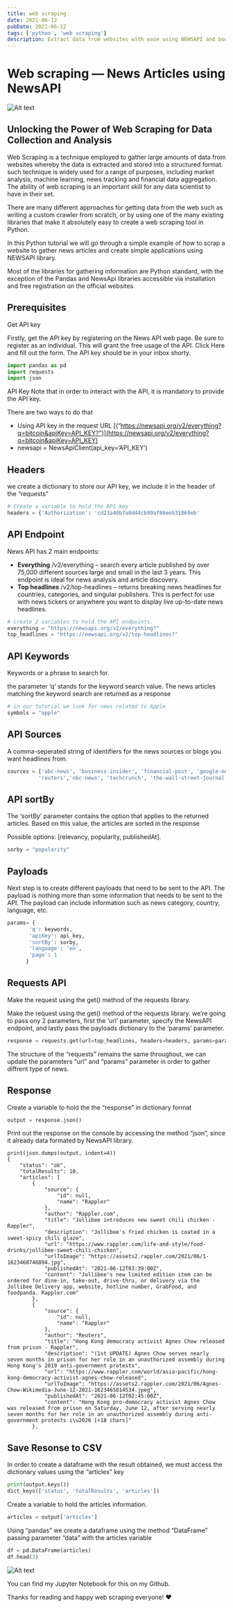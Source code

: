 ```yaml
---
title: web scraping
date: 2021-06-12
pubDate: 2021-06-12
tags: ['python', 'web scraping']
description: Extract data from websites with ease using NEWSAPI and boost your data science skills.
---
```


# Web scraping — News Articles using NewsAPI

![Alt text](/images/web-scraping.png)

## Unlocking the Power of Web Scraping for Data Collection and Analysis

Web Scraping is a technique employed to gather large amounts of data from websites whereby the data
is extracted and stored into a structured format. such technique is widely used for a range of
purposes, including market analysis, machine learning, news tracking and financial data aggregation.
The ability of web scraping is an important skill for any data scientist to have in their set.

There are many different approaches for getting data from the web such as writing a custom crawler
from scratch, or by using one of the many existing libraries that make it absolutely easy to create
a web scraping tool in Python.

In this Python tutorial we will go through a simple example of how to scrap a website to gather news
articles and create simple applications using NEWSAPI library.

Most of the libraries for gathering information are Python standard, with the exception of the
Pandas and NewsApi libraries accessible via installation and free registration on the official
websites.

## Prerequisites

Get API key

Firstly, get the API key by registering on the News API web page. Be sure to register as an
individual. This will grant the free usage of the API. Click Here and fill out the form. The API key
should be in your inbox shorty.

```python
import pandas as pd
import requests
import json
```

API Key Note that in order to interact with the API, it is mandatory to provide the API key.

There are two ways to do that

- Using API key in the request URL
  [(“https://newsapi.org/v2/everything?q=bitcoin&apiKey=API_KEY?")](https://newsapi.org/v2/everything?q=bitcoin&apiKey=API_KEY)
- newsapi = NewsApiClient(api_key=’API_KEY’)

## Headers

we create a dictionary to store our API key, we include it in the header of the “requests”

```python
# Create a variable to hold the API key
headers = {'Authorization': 'cd23a40b7a0d44cb99af86eeb31869eb'
```

## API Endpoint

News API has 2 main endpoints:

- **Everything** /v2/everything – search every article published by over 75,000 different sources
  large and small in the last 3 years. This endpoint is ideal for news analysis and article
  discovery.
- **Top headlines** /v2/top-headlines – returns breaking news headlines for countries, categories,
  and singular publishers. This is perfect for use with news tickers or anywhere you want to display
  live up-to-date news headlines.

```python
# create 2 variables to hold the API endpoints.
everything = "https://newsapi.org/v2/everything?"
top_headlines = "https://newsapi.org/v2/top-headlines?"
```

## API Keywords

Keywords or a phrase to search for.

the parameter ‘q’ stands for the keyword search value. The news articles matching the keyword search
are returned as a response

```python
# in our tutorial we look for news related to Apple
symbols = "apple"
```

## API Sources

A comma-seperated string of identifiers for the news sources or blogs you want headlines from.

```python
sources = ['abc-news', 'business-insider', 'financial-post', 'google-news',
          'reuters','nbc-news', 'techcrunch', 'the-wall-street-journal']
```

## API sortBy

The ‘sortBy’ parameter contains the option that applies to the returned articles. Based on this
value, the articles are sorted in the response

Possible options: [relevancy, popularity, publishedAt].

```python
sorby = "popularity"
```

## Payloads

Next step is to create different payloads that need to be sent to the API. The payload is nothing
more than some information that needs to be sent to the API. The payload can include information
such as news category, country, language, etc.

```python
params= {
       'q': keywords,
       'apiKey': api_key,
       'sortBy': sorby,
       'language': 'en',
       'page': 1
      }
```

## Requests API

Make the request using the get() method of the requests library.

Make the request using the get() method of the requests library. we’re going to pass ony 2
parameters, first the ‘url’ parameter, specify the NewsAPI endpoint, and lastly pass the payloads
dictionary to the ‘params’ parameter.

```python
response = requests.get(url=top_headlines, headers=headers, params=params)
```

The structure of the “requests” remains the same throughout, we can update the parameters “url” and
“params” parameter in order to gather diffrent type of news.

## Response

Create a viariable to hold the the “response” in dictionary format

```python
output = response.json()
```

Print out the response on the console by accessing the method “json”, since it already data formated
by NewsAPI library.

```
print(json.dumps(output, indent=4))
{
    "status": "ok",
    "totalResults": 10,
    "articles": [
        {
            "source": {
                "id": null,
                "name": "Rappler"
            },
            "author": "Rappler.com",
            "title": "Jollibee introduces new sweet chili chicken - Rappler",
            "description": "Jollibee's fried chicken is coated in a sweet-spicy chili glaze",
            "url": "https://www.rappler.com/life-and-style/food-drinks/jollibee-sweet-chili-chicken",
            "urlToImage": "https://assets2.rappler.com/2021/06/1-1623468746894.jpg",
            "publishedAt": "2021-06-12T03:39:00Z",
            "content": "Jollibee's new limited edition item can be ordered for dine-in, take-out, drive-thru, or delivery via the Jollibee Delivery app, website, hotline number, GrabFood, and foodpanda. Rappler.com"
        },
        {
            "source": {
                "id": null,
                "name": "Rappler"
            },
            "author": "Reuters",
            "title": "Hong Kong democracy activist Agnes Chow released from prison - Rappler",
            "description": "(1st UPDATE) Agnes Chow serves nearly seven months in prison for her role in an unauthorized assembly during Hong Kong's 2019 anti-government protests",
            "url": "https://www.rappler.com/world/asia-pacific/hong-kong-democracy-activist-agnes-chow-released",
            "urlToImage": "https://assets2.rappler.com/2021/06/Agnes-Chow-Wikimedia-June-12-2021-1623465814534.jpeg",
            "publishedAt": "2021-06-12T02:45:00Z",
            "content": "Hong Kong pro-democracy activist Agnes Chow was released from prison on Saturday, June 12, after serving nearly seven months for her role in an unauthorized assembly during anti-government protests i\u2026 [+18 chars]"
        },

```

## Save Resonse to CSV

In order to create a dataframe with the result obtained, we must access the dictionary values using
the “articles” key

```python
print(output.keys())
dict_keys(['status', 'totalResults', 'articles'])
```

Create a variable to hold the articles information.

```python
articles = output['articles']

```

Using “pandas” we create a dataframe using the method “DataFrame” passing parameter “data” with the
articles variable

```python
df = pd.DataFrame(articles)
df.head(3)
```

![Alt text](/images/web-scraping-1.png)

You can find my Jupyter Notebook for this on my Github.

Thanks for reading and happy web scraping everyone! ❤️
